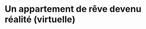 Un appartement de rêve devenu réalité (virtuelle)
=================================================

